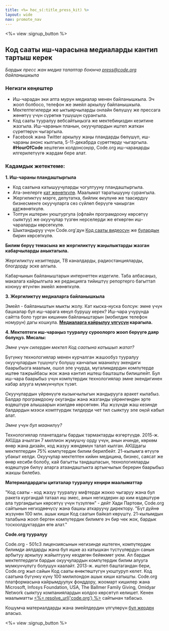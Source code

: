 ```yaml
---
title: <%= hoc_s(:title_press_kit) %>
layout: wide
nav: promote_nav
---
```

<%= view :signup_button %>

## Код сааты иш-чарасына медиаларды кантип тартыш керек

*Бардык пресс жан медиа талаптар боюнча <press@code.org> байланышкыла*

### Негизги кеңештер

- Иш-чарадан эки апта мурун медиалар менен байланышкыла. Эч жооп болбосо, телефон же эмейл аркылуу байланышкыла.
- Мектептегилерди же ыктыярчыларды онлайн бөлүшүү же прессага жөнөтүү үчүн сүрөткө түшүшүн сурангыла.
- Код сааты тууралуу вебсайтыңызга же мектебиңиздин кезитине жазгыла. Иш-чаранын планын, окуучулардын иштеп жаткан сүрөттөрүн чыгаргыла.
- Facebook жана Twitter аркылуу жаңы пландарды бөлүшүп, иш-чараны анонс кылгыла, 5-11-декабрда сүрөттөрдү чыгаргыла. **#HourOfCode** хештегин колдонсоңор, Code.org иш-чараңарды илгерилетүүгө жардам бере алат.

### Кадамдык жетектеме:

**1. Иш-чараны пландаштыргыла**

- Код саатына катышуучуларды чогултууну пландаштыргыла.
- Ата-энелерге [кат жөнөткүлө](<%= resolve_url('/promote/resources#sample-emails') %>). Маалымат таратышууну сурангыла.
- Жергиликтүү мэрге, депутатка, бийлик өкүлүнө же таасирдүү бизнесменге окуучуларга сөз сүйлөп берүүгө чакырган [кат](<%= resolve_url('/promote/resources#sample-emails') %>)жөнөткүлө.
- Топтун иштерин уюштургула (офлайн програмдоону көрсөтүү сыяктуу) же окуучулар түзгөн нерселерди же өткөргөн иш-чараларды көрсөткүлө.
- Шыктандыруу үчүн Code.org'дун [Код сааты видеосун](<%= resolve_url('/') %>) же [булардын](<%= resolve_url('/promote/resources#videos') %>) бирин көрсөткүлө.

**Билим берүү темасына же жергиликтүү жаңылыктарды жазган кабарчыларды аныктагыла.**

Жергиликтүү кезиттерди, ТВ каналдарды, радиостанцияларды, блогдорду эске алгыла.

Кабарчынын байланыштарын интернеттен издегиле. Таба албасаңыз, макалага кайрылгыла же редакцияга тийиштүү репортерго багыттап коюнуу өтүнгөн эмейл жөнөткүлө.

**3. Жергиликтүү медиаларга байланышкыла**

Эмейл - байланыштын мыкты жолу. Кат кыска-нуска болсун: эмне үчүн башкалар бул иш-чарага көңүл бурушу керек? Иш-чара учурунда сайтта боло турган кишинин байланыштарын (мобилдик телефон номурун) дагы кошкула. **[Медиаларга кайрылуу үлгүсүн](<%= resolve_url('/promote/resources#sample-emails') %>) карагыла.**

**4. Мектептеги иш-чараңыз тууралуу суроолорго жооп берүүгө даяр болуңуз. Мисалы:**

*Эмне үчүн силердин мектеп Код саатына катышып жатат?*

Бүгүнкү технологиялар менен курчалган жашообуз тууралуу окуучулардын түшүнүгү болушу канчалык маанилүү экендиги баарыбызга маалым, ошол эле учурда, мугалимдердин компүтерде иштөө тажрыйбасы жок жана кантип иштеш башташты билишпейт. Бул иш-чара баарыбыз үчүн компүтердик технологиялар эмне экендигинен кабар алууга мүмкүнчүлүк түзөт.

Окуучулардын үйрөнүүгө кызыкчылыгын жандырууга аракет кылабыз. Балдар програмдоону окуганды жана жазганды үйрөнгөндөн эрте өздөштүрө алышаарын изилдөө көрсөткөн. Иш жүзүндө жаш кезинде балдардын мээси комптүрдик тилдерди чет тил сыяктуу эле оңой кабыл алат.

*Эмне үчүн бул маанилүү?*

Технологиялар планетадагы бардык тармактарды өзгөртүүдө. 2015-ж. АКШда ачылган 7 миллион жумушчу орду үчүн, анын ичинде, көркөм өнөр жана дизайн, код жазуу жөндөмүн талап кылган. АКШдагы мектептердин 75% компүтердик билим берилбейт. 21-кылымга өтүүгө убакыт келди. Окуучулар мектептен кийин медицина, бизнес, саясат же өнөр кесиби болобу, кай багытты тандашпасын, технологияларды өздөштүрө билүү аларга атаандаштыкта артыкчылык берерин баарыбыз жакшы билебиз.

**Материалдардагы цитаталар тууралуу кеңири маалыматтар**

"Код сааты - код жазуу тууралуу мифтерди жокко чыгаруу жана бул ракета кургандай татаал иш эмес, анын негиздерин ар ким өздөштүрө ала тургандыгын көрсөтүү үчүн түзүлгөн" - дейт Хади Партови, Code.org сайтынын негиздөөчүсү жана башкы аткаруучу директору. "Бүт дүйнө жүзүнөн 100 млн. ашык киши Код саатын байкап көрүштү. 21-кылымдын талабына жооп берген компүтердик билимге эч бир чек жок, бардык тоскоолдуктардан өтө алат."

**Code.org тууралуу**

Code.org - 501c3 лицензиясынын негизинде иштеген, компүтердик билимди аялдарды жана бул ишке аз катышкан түстүүлөрдүн санын арбытуу аркылуу жайылтууну көздөгөн бейөкмөт уюм. Ал бардык мектептердеги бардык окуучулардын компүтердик билим алууга мүмкүнчүлүгү болушун каалайт. 2013-ж. иштеп баштагандан бери, Code.org жыл сайын Код сааты өнөктөштүгүн уюштуруп келет. Код саатына бүгүнкү күнү 100 милилондон ашык киши катышты. Code.org платформасына кайрымдуулук фонддору, жоомарт кишилер жана Microsoft, Infosys Foundation, USA, The Ballmer Family Giving, Omidyar Network сыяктуу компаниялардын колдоо көрсөтүп келишет. Кенен маалыматты [<%= resolve_url('code.org') %>](<%= resolve_url('https://code.org') %>) сайтынан табасыз.

  
Кошумча материалдарды жана эмейлдердин үлгүлөрүн [бул жерден](<%= resolve_url('/promote') %>) аласыз.

<%= view :signup_button %>